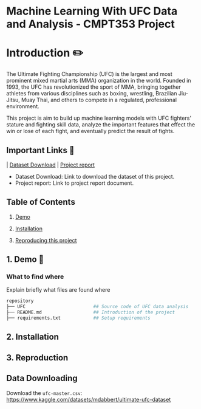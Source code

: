 
# Machine Learning With UFC Data and Analysis - CMPT353 Project


# Introduction ✏️

The Ultimate Fighting Championship (UFC) is the largest and most prominent mixed martial arts (MMA) organization in the world. Founded in 1993, the UFC has revolutionized the sport of MMA, bringing together athletes from various disciplines such as boxing, wrestling, Brazilian Jiu-Jitsu, Muay Thai, and others to compete in a regulated, professional environment.

This project is aim to build up machine learning models with UFC fighters' stature and fighting skill data, analyze the important features that effect the win or lose of each fight, and eventually predict the result of fights.
## Important Links 🔗

| [Dataset Download](https://www.kaggle.com/datasets/mdabbert/ultimate-ufc-dataset) | [Project report](https://docs.google.com/document/d/1YDo83rJPjpeeZwfCXiJiUb2g-wpk8kBKlAW805uosUw/edit?usp=sharing) 


- Dataset Download: Link to download the dataset of this project.
- Project report: Link to project report document.

## Table of Contents
1. [Demo](#demo)

2. [Installation](#installation)

3. [Reproducing this project](#repro)


<a name="demo"></a>
## 1. Demo 📝


### What to find where

Explain briefly what files are found where

```bash
repository
├── UFC                         ## Source code of UFC data analysis
├── README.md                   ## Introduction of the project
├── requirements.txt            ## Setup requirements
```

## 2. Installation

<a name="repro"></a>
## 3. Reproduction


## Data Downloading

Download the `ufc-master.csv`: https://www.kaggle.com/datasets/mdabbert/ultimate-ufc-dataset


